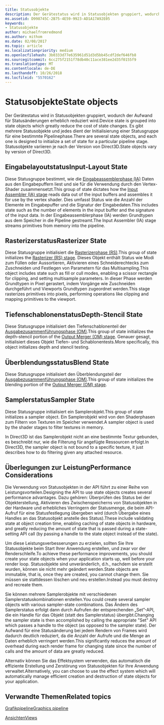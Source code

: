 ```yaml
---
title: Statusobjekte
description: Der Gerätestatus wird in Statusobjekten gruppiert, wodurch der Aufwand für Statusänderungen erheblich reduziert wird. Es gibt mehrere Statusobjekte und jedes dient der Initialisierung einer Statusgruppe für eine bestimmte Pipelinephase. Statusobjekte variieren je nach der Version von Direct3D.
ms.assetid: D998745C-2B75-4E59-9923-AD1A17A92E05
keywords:
- Statusobjekte
author: michaelfromredmond
ms.author: mithom
ms.date: 02/08/2017
ms.topic: article
ms.localizationpriority: medium
ms.openlocfilehash: 3b0333d77e635961d51d3d5bb45cdf2def646fb8
ms.sourcegitcommit: 6cc275f2151f78db40c11ace381ee2d35f0155f9
ms.translationtype: MT
ms.contentlocale: de-DE
ms.lasthandoff: 10/26/2018
ms.locfileid: "5570162"
---
```

# <a name="state-objects"></a><span data-ttu-id="74101-106">Statusobjekte</span><span class="sxs-lookup"><span data-stu-id="74101-106">State objects</span></span>


<span data-ttu-id="74101-107">Der Gerätestatus wird in Statusobjekten gruppiert, wodurch der Aufwand für Statusänderungen erheblich reduziert wird.</span><span class="sxs-lookup"><span data-stu-id="74101-107">Device state is grouped into state objects which greatly reduce the cost of state changes.</span></span> <span data-ttu-id="74101-108">Es gibt mehrere Statusobjekte und jedes dient der Initialisierung einer Statusgruppe für eine bestimmte Pipelinephase.</span><span class="sxs-lookup"><span data-stu-id="74101-108">There are several state objects, and each one is designed to initialize a set of state for a particular pipeline stage.</span></span> <span data-ttu-id="74101-109">Statusobjekte variieren je nach der Version von Direct3D.</span><span class="sxs-lookup"><span data-stu-id="74101-109">State objects vary by version of Direct3D.</span></span>

## <a name="span-idinputlayoutspanspan-idinputlayoutspanspan-idinputlayoutspaninput-layout-state"></a><span data-ttu-id="74101-110"><span id="Input_Layout"></span><span id="input_layout"></span><span id="INPUT_LAYOUT"></span>Eingabelayoutstatus</span><span class="sxs-lookup"><span data-stu-id="74101-110"><span id="Input_Layout"></span><span id="input_layout"></span><span id="INPUT_LAYOUT"></span>Input-Layout State</span></span>


<span data-ttu-id="74101-111">Diese Statusgruppe bestimmt, wie die [Eingabeassemblerphase (IA)](input-assembler-stage--ia-.md) Daten aus den Eingabepuffern liest und sie für die Verwendung durch den Vertex-Shader zusammensetzt.</span><span class="sxs-lookup"><span data-stu-id="74101-111">This group of state dictates how the [Input Assembler (IA) stage](input-assembler-stage--ia-.md) reads data out of the input buffers and assembles it for use by the vertex shader.</span></span> <span data-ttu-id="74101-112">Dies umfasst Status wie die Anzahl der Elemente im Eingabepuffer und die Signatur der Eingabedaten.</span><span class="sxs-lookup"><span data-stu-id="74101-112">This includes state such as the number of elements in the input buffer and the signature of the input data.</span></span> <span data-ttu-id="74101-113">In der Eingabeassemblerphase (IA) werden Grundtypen aus dem Speicher in die Pipeline gestreamt.</span><span class="sxs-lookup"><span data-stu-id="74101-113">The Input Assembler (IA) stage streams primitives from memory into the pipeline.</span></span>

## <a name="span-idrasterizerspanspan-idrasterizerspanspan-idrasterizerspanrasterizer-state"></a><span data-ttu-id="74101-114"><span id="Rasterizer"></span><span id="rasterizer"></span><span id="RASTERIZER"></span>Rasterizerstatus</span><span class="sxs-lookup"><span data-stu-id="74101-114"><span id="Rasterizer"></span><span id="rasterizer"></span><span id="RASTERIZER"></span>Rasterizer State</span></span>


<span data-ttu-id="74101-115">Diese Statusgruppe initialisiert die [Rasterizerphase (RS)](rasterizer-stage--rs-.md).</span><span class="sxs-lookup"><span data-stu-id="74101-115">This group of state initializes the [Rasterizer (RS) stage](rasterizer-stage--rs-.md).</span></span> <span data-ttu-id="74101-116">Dieses Objekt enthält Status wie Modi zum Füllen oder Aussortieren, Aktivieren eines Schneiderechtecks zum Zuschneiden und Festlegen von Parametern für das Multisampling.</span><span class="sxs-lookup"><span data-stu-id="74101-116">This object includes state such as fill or cull modes, enabling a scissor rectangle for clipping, and setting multisample parameters.</span></span> <span data-ttu-id="74101-117">In dieser Phase werden Grundtypen in Pixel gerastert, indem Vorgänge wie Zuschneiden durchgeführt und Viewports Grundtypen zugeordnet werden.</span><span class="sxs-lookup"><span data-stu-id="74101-117">This stage rasterizes primitives into pixels, performing operations like clipping and mapping primitives to the viewport.</span></span>

## <a name="span-iddepthstencilspanspan-iddepthstencilspanspan-iddepthstencilspandepth-stencil-state"></a><span data-ttu-id="74101-118"><span id="DepthStencil"></span><span id="depthstencil"></span><span id="DEPTHSTENCIL"></span>Tiefenschablonenstatus</span><span class="sxs-lookup"><span data-stu-id="74101-118"><span id="DepthStencil"></span><span id="depthstencil"></span><span id="DEPTHSTENCIL"></span>Depth-Stencil State</span></span>


<span data-ttu-id="74101-119">Diese Statusgruppe initialisiert den Tiefenschablonenteil der [Ausgabezusammenführungsphase (OM)](output-merger-stage--om-.md).</span><span class="sxs-lookup"><span data-stu-id="74101-119">This group of state initializes the depth-stencil portion of the [Output Merger (OM) stage](output-merger-stage--om-.md).</span></span> <span data-ttu-id="74101-120">Genauer gesagt, initialisiert dieses Objekt Tiefen- und Schablonentests.</span><span class="sxs-lookup"><span data-stu-id="74101-120">More specifically, this object initializes depth and stencil testing.</span></span>

## <a name="span-idblendspanspan-idblendspanspan-idblendspanblend-state"></a><span data-ttu-id="74101-121"><span id="Blend"></span><span id="blend"></span><span id="BLEND"></span>Überblendungsstatus</span><span class="sxs-lookup"><span data-stu-id="74101-121"><span id="Blend"></span><span id="blend"></span><span id="BLEND"></span>Blend State</span></span>


<span data-ttu-id="74101-122">Diese Statusgruppe initialisiert den Überblendungsteil der [Ausgabezusammenführungsphase (OM)](output-merger-stage--om-.md).</span><span class="sxs-lookup"><span data-stu-id="74101-122">This group of state initializes the blending portion of the [Output Merger (OM) stage](output-merger-stage--om-.md).</span></span>

## <a name="span-idsamplerspanspan-idsamplerspanspan-idsamplerspansampler-state"></a><span data-ttu-id="74101-123"><span id="Sampler"></span><span id="sampler"></span><span id="SAMPLER"></span>Samplerstatus</span><span class="sxs-lookup"><span data-stu-id="74101-123"><span id="Sampler"></span><span id="sampler"></span><span id="SAMPLER"></span>Sampler State</span></span>


<span data-ttu-id="74101-124">Diese Statusgruppe initialisiert ein Samplerobjekt.</span><span class="sxs-lookup"><span data-stu-id="74101-124">This group of state initializes a sampler object.</span></span> <span data-ttu-id="74101-125">Ein Samplerobjekt wird von den Shaderphasen zum Filtern von Texturen im Speicher verwendet.</span><span class="sxs-lookup"><span data-stu-id="74101-125">A sampler object is used by the shader stages to filter textures in memory.</span></span>

<span data-ttu-id="74101-126">In Direct3D ist das Samplerobjekt nicht an eine bestimmte Textur gebunden, es beschreibt nur, wie die Filterung für angefügte Ressourcen erfolgt.</span><span class="sxs-lookup"><span data-stu-id="74101-126">In Direct3D, the sampler object is not bound to a specific texture, it just describes how to do filtering given any attached resource.</span></span>

## <a name="span-idperformanceconsiderationsspanspan-idperformanceconsiderationsspanspan-idperformanceconsiderationsspanperformance-considerations"></a><span data-ttu-id="74101-127"><span id="Performance_Considerations"></span><span id="performance_considerations"></span><span id="PERFORMANCE_CONSIDERATIONS"></span>Überlegungen zur Leistung</span><span class="sxs-lookup"><span data-stu-id="74101-127"><span id="Performance_Considerations"></span><span id="performance_considerations"></span><span id="PERFORMANCE_CONSIDERATIONS"></span>Performance Considerations</span></span>


<span data-ttu-id="74101-128">Die Verwendung von Statusobjekten in der API führt zu einer Reihe von Leistungsvorteilen.</span><span class="sxs-lookup"><span data-stu-id="74101-128">Designing the API to use state objects creates several performance advantages.</span></span> <span data-ttu-id="74101-129">Dazu gehören: Überprüfen des Status bei der Objekterstellung, Aktivieren des Zwischenspeicherns von Statusobjekten in der Hardware und erhebliches Verringern der Statusmenge, die beim API-Aufruf für eine Statusfestlegung übergeben wird (durch Übergabe eines Handles an das Statusobjekt anstelle des Status).</span><span class="sxs-lookup"><span data-stu-id="74101-129">These include validating state at object creation time, enabling caching of state objects in hardware, and greatly reducing the amount of state that is passed during a state-setting API call (by passing a handle to the state object instead of the state).</span></span>

<span data-ttu-id="74101-130">Um diese Leistungsverbesserungen zu erzielen, sollten Sie Ihre Statusobjekte beim Start Ihrer Anwendung erstellen, und zwar vor der Renderschleife.</span><span class="sxs-lookup"><span data-stu-id="74101-130">To achieve these performance improvements, you should create your state objects when your application starts up, well before your render loop.</span></span> <span data-ttu-id="74101-131">Statusobjekte sind unveränderlich, d.h., nachdem sie erstellt wurden, können sie nicht mehr geändert werden.</span><span class="sxs-lookup"><span data-stu-id="74101-131">State objects are immutable, that is, once they are created, you cannot change them.</span></span> <span data-ttu-id="74101-132">Sie müssen sie stattdessen löschen und neu erstellen.</span><span class="sxs-lookup"><span data-stu-id="74101-132">Instead you must destroy and recreate them.</span></span>

<span data-ttu-id="74101-133">Sie können mehrere Samplerobjekte mit verschiedenen Samplerstatuskombinationen erstellen.</span><span class="sxs-lookup"><span data-stu-id="74101-133">You could create several sampler objects with various sampler-state combinations.</span></span> <span data-ttu-id="74101-134">Das Ändern des Samplerstatus erfolgt dann durch Aufrufen der entsprechenden „Set”-API, die ein Handle für das Objekt (statt des Samplerstatus) übergibt.</span><span class="sxs-lookup"><span data-stu-id="74101-134">Changing the sampler state is then accomplished by calling the appropriate "Set" API which passes a handle to the object (as opposed to the sampler state).</span></span> <span data-ttu-id="74101-135">Der Aufwand für eine Statusänderung bei jedem Rendern von Frames wird dadurch deutlich reduziert, da die Anzahl der Aufrufe und die Menge an Daten erheblich verringert werden.</span><span class="sxs-lookup"><span data-stu-id="74101-135">This significantly reduces the amount of overhead during each render frame for changing state since the number of calls and the amount of data are greatly reduced.</span></span>

<span data-ttu-id="74101-136">Alternativ können Sie das Effektsystem verwenden, das automatisch die effiziente Erstellung und Zerstörung von Statusobjekten für Ihre Anwendung verwaltet.</span><span class="sxs-lookup"><span data-stu-id="74101-136">Alternatively, you can choose to use the effect system which will automatically manage efficient creation and destruction of state objects for your application.</span></span>

## <a name="span-idrelated-topicsspanrelated-topics"></a><span data-ttu-id="74101-137"><span id="related-topics"></span>Verwandte Themen</span><span class="sxs-lookup"><span data-stu-id="74101-137"><span id="related-topics"></span>Related topics</span></span>


[<span data-ttu-id="74101-138">Grafikpipeline</span><span class="sxs-lookup"><span data-stu-id="74101-138">Graphics pipeline</span></span>](graphics-pipeline.md)

[<span data-ttu-id="74101-139">Ansichten</span><span class="sxs-lookup"><span data-stu-id="74101-139">Views</span></span>](views.md)

 

 




